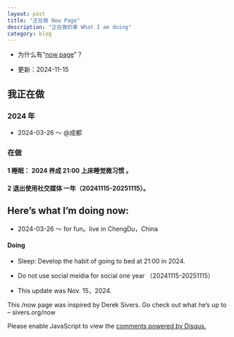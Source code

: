 ```yaml
---
layout: post
title: "正在做 Now Page"
description: "正在做的事 What I am doing"
category: blog
---
```



- 为什么有“[now page](http://nownownow.com/about)”？


- 更新：2024-11-15


## 我正在做


  
### 2024 年

- 2024-03-26 ～     @成都
  
### 在做

#### 1 睡眠：  2024 养成 21:00 上床睡觉微习惯 。
#### 2 退出使用社交媒体 一年（20241115-20251115）。







## Here’s what I’m doing now:


- 2024-03-26 ～      for fun。live in ChengDu，China
 
#### Doing

- Sleep: Develop the habit of going to bed at 21:00 in 2024.
- Do not use social meidia for social one year （20241115-20251115）




  
- This update was Nov. 15，2024.

This /now page was inspired by Derek Sivers. Go check out what he’s up to – sivers.org/now 


<div id="disqus_thread"></div>
<script>

/**
*  RECOMMENDED CONFIGURATION VARIABLES: EDIT AND UNCOMMENT THE SECTION BELOW TO INSERT DYNAMIC VALUES FROM YOUR PLATFORM OR CMS.
*  LEARN WHY DEFINING THESE VARIABLES IS IMPORTANT: https://disqus.com/admin/universalcode/#configuration-variables*/
/*
var disqus_config = function () {
this.page.url = https://violettianjie.github.io;  // Replace PAGE_URL with your page's canonical URL variable
this.page.identifier = https://violettianjie.github.io; // Replace PAGE_IDENTIFIER with your page's unique identifier variable
};
*/
(function() { // DON'T EDIT BELOW THIS LINE
var d = document, s = d.createElement('script');
s.src = 'https://https-violettianjie-github-io-1.disqus.com/embed.js';
s.setAttribute('data-timestamp', +new Date());
(d.head || d.body).appendChild(s);
})();
</script>
<noscript>Please enable JavaScript to view the <a href="https://disqus.com/?ref_noscript">comments powered by Disqus.</a></noscript>


